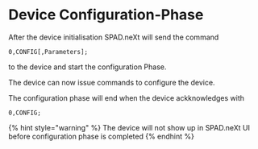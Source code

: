 # Device Configuration-Phase

After the device initialisation SPAD.neXt will send the command

`0,CONFIG[,Parameters];`

to the device and start the configuration Phase.

The device can now issue commands to configure the device.

The configuration phase will end when the device ackknowledges with

`0,CONFIG;`

{% hint style="warning" %}
The device will not show up in SPAD.neXt UI before configuration phase is completed
{% endhint %}
